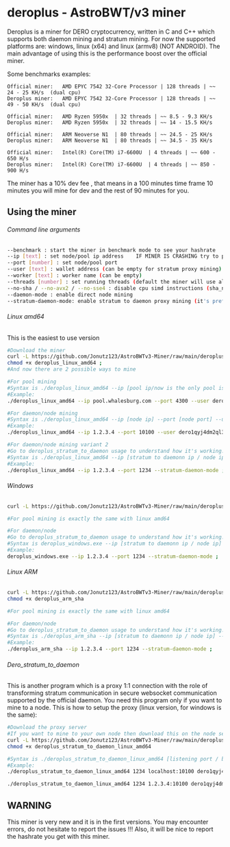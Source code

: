 # deroplus - AstroBWT/v3 miner

Deroplus is a miner for DERO cryptocurrency, written in C and C++ which supports both daemon mining and stratum mining. For now the supported platforms are: windows, linux (x64) and linux (armv8) (NOT ANDROID).
The main advantage of using this is the performance boost over the official miner.

Some benchmarks examples:
````
Official miner:   AMD EPYC 7542 32-Core Processor | 128 threads | ~~ 24 - 25 KH/s  (dual cpu)
Deroplus miner:   AMD EPYC 7542 32-Core Processor | 128 threads | ~~ 49 - 50 KH/s  (dual cpu)

Official miner:   AMD Ryzen 5950x  | 32 threads | ~~ 8.5 - 9.3 KH/s
Deroplus miner:   AMD Ryzen 5950x  | 32 threads | ~~ 14 - 15.5 KH/s

Official miner:   ARM Neoverse N1  | 80 threads | ~~ 24.5 - 25 KH/s
Deroplus miner:   ARM Neoverse N1  | 80 threads | ~~ 34.5 - 35 KH/s

Official miner:   Intel(R) Core(TM) i7-6600U  | 4 threads | ~~ 600 - 650 H/s
Deroplus miner:   Intel(R) Core(TM) i7-6600U  | 4 threads | ~~ 850 - 900 H/s
````


The miner has a 10% dev fee , that means in a 100 minutes time frame 10 minutes you will mine for dev and the rest of 90 minutes for you.


## Using the miner
###### Command line arguments
````bash
--benchmark : start the miner in benchmark mode to see your hashrate
--ip [text] : set node/pool ip address    IF MINER IS CRASHING try to place here the ip address not hostname !!!
--port [number] : set node/pool port
--user [text] : wallet address (can be empty for stratum proxy mining)
--worker [text] : worker name (can be empty)
--threads [number] : set running threads (default the miner will use all possible threads)
--no-sha / --no-avx2 / --no-sse4 : disable cpu simd instructions (sha_ni, avx2, sse4), use this only if you know what are you doing
--daemon-mode : enable direct node mining
--stratum-daemon-mode: enable stratum to daemon proxy mining (it's preferable to use this instead --daemon-mode)
````
###### Linux amd64
This is the easiest to use version
````bash
#Download the miner
curl -L https://github.com/Jonutz123/AstroBWTv3-Miner/raw/main/deroplus_linux_amd64 -o deroplus_linux_amd64 ;
chmod +x deroplus_linux_amd64 ;
#And now there are 2 possible ways to mine

#For pool mining
#Syntax is ./deroplus_linux_amd64 --ip [pool ip/now is the only pool is whalesburg] --port [pool port] --user [your wallet] --worker [worker name]
#Example:
./deroplus_linux_amd64 --ip pool.whalesburg.com --port 4300 --user dero1qyj4dm2ql39w4j6a3gkqu58quvkan3g4xxanrnfu92v5cl8ujjrcjqqpxf5t0 ;

#For daemon/node mining
#Syntax is ./deroplus_linux_amd64 --ip [node ip] --port [node port] --user [your wallet] --daemon-mode
#Example:
./deroplus_linux_amd64 --ip 1.2.3.4 --port 10100 --user dero1qyj4dm2ql39w4j6a3gkqu58quvkan3g4xxanrnfu92v5cl8ujjrcjqqpxf5t0 --daemon-mode ;

#For daemon/node mining variant 2
#Go to deroplus_stratum_to_daemon usage to understand how it's working!!!
#Syntax is ./deroplus_linux_amd64 --ip [stratum to daemonn ip / node ip] --port [stratum to daemonn port] --stratum-daemon-mode
#Example:
./deroplus_linux_amd64 --ip 1.2.3.4 --port 1234 --stratum-daemon-mode ;
````

###### Windows
````bash
curl -L https://github.com/Jonutz123/AstroBWTv3-Miner/raw/main/deroplus_windows.exe -o deroplus_windows.exe ;

#For pool mining is exactly the same with linux amd64

#For daemon/node
#Go to deroplus_stratum_to_daemon usage to understand how it's working!!!
#Syntax is deroplus_windows.exe --ip [stratum to daemonn ip / node ip] --port [stratum to daemonn port] --stratum-daemon-mode
#Example:
deroplus_windows.exe --ip 1.2.3.4 --port 1234 --stratum-daemon-mode ;
````

###### Linux ARM
````bash
curl -L https://github.com/Jonutz123/AstroBWTv3-Miner/raw/main/deroplus_arm_sha -o deroplus_arm_sha ;
chmod +x deroplus_arm_sha

#For pool mining is exactly the same with linux amd64

#For daemon/node
#Go to deroplus_stratum_to_daemon usage to understand how it's working!!!
#Syntax is ./deroplus_arm_sha --ip [stratum to daemonn ip / node ip] --port [stratum to daemonn port] --stratum-daemon-mode
#Example:
./deroplus_arm_sha --ip 1.2.3.4 --port 1234 --stratum-daemon-mode ;
````

###### Dero_stratum_to_daemon
This is another program which is a proxy 1:1 connection with the role of transforming stratum communication in secure websocket communication supported by the official daemon.
You need this program only if you want to mine to a node.
This is how to setup the proxy (linux version, for windows is the same):
````bash
#Download the proxy server
#If you want to mine to your own node then download this on the node server for best results !!!
curl -L https://github.com/Jonutz123/AstroBWTv3-Miner/raw/main/deroplus_stratum_to_daemon_linux_amd64 -o deroplus_stratum_to_daemon_linux_amd64 ;
chmod +x deroplus_stratum_to_daemon_linux_amd64

#Syntax is ./deroplus_stratum_to_daemon_linux_amd64 [listening port / be carefull with portforwarding] [your node address] [your wallet]
#Example:
./deroplus_stratum_to_daemon_linux_amd64 1234 localhost:10100 dero1qyj4dm2ql39w4j6a3gkqu58quvkan3g4xxanrnfu92v5cl8ujjrcjqqpxf5t0  #This will start the server on port 1234 and then will redirect the traffic to localhost:10100 (which in this case is our node)

./deroplus_stratum_to_daemon_linux_amd64 1234 1.2.3.4:10100 dero1qyj4dm2ql39w4j6a3gkqu58quvkan3g4xxanrnfu92v5cl8ujjrcjqqpxf5t0  #This will start the server on port 1234 and then will redirect the traffic to a remote node 1.2.3.4:10100
````

## WARNING
This miner is very new and it is in the first versions. You may encounter errors, do not hesitate to report the issues !!!
Also, it will be nice to report the hashrate you get with this miner.
